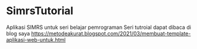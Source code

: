 # SimrsTutorial
Aplikasi SIMRS untuk seri belajar pemrograman
Seri tutroial dapat dibaca di blog saya https://metodeakurat.blogspot.com/2021/03/membuat-template-aplikasi-web-untuk.html
